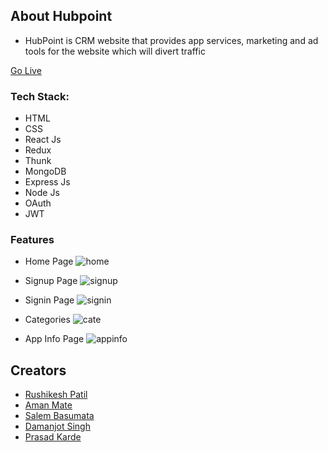 ## About Hubpoint
- HubPoint is CRM website that provides app services, marketing and ad tools for the website which will divert traffic

[Go Live](https://hubpoint-aman-109.vercel.app/)

### Tech Stack:
- HTML
- CSS
- React Js
- Redux
- Thunk
- MongoDB
- Express Js
- Node Js
- OAuth
- JWT


### Features

- Home Page
![home](https://www.linkpicture.com/q/home_21.png)

- Signup Page
![signup](https://www.linkpicture.com/q/signup.png)

- Signin Page
![signin](https://www.linkpicture.com/q/signin.png)

- Categories
![cate](https://www.linkpicture.com/q/catagory.png)

- App Info Page
![appinfo](https://www.linkpicture.com/q/signleProd.png)

## Creators
- [Rushikesh Patil]()
- [Aman Mate]()
- [Salem Basumata]()
- [Damanjot Singh]()
- [Prasad Karde]()
